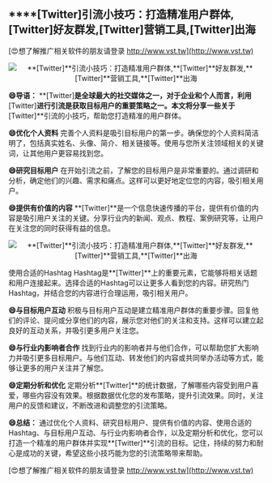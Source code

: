 ## ****[Twitter]**引流小技巧：打造精准用户群体,**[Twitter]**好友群发,**[Twitter]**营销工具,**[Twitter]**出海**

[😍想了解推广相关软件的朋友请登录 http://www.vst.tw](http://www.vst.tw)

 <center><img src="https://vst.tw/MP4/tuiguang/png/4.png" alt="**[Twitter]**引流小技巧：打造精准用户群体,**[Twitter]**好友群发,**[Twitter]**营销工具,**[Twitter]**出海"></center>

**😄导语：**
**[Twitter]**是全球最大的社交媒体之一，对于企业和个人而言，利用**[Twitter]**进行引流是获取目标用户的重要策略之一。本文将分享一些关于**[Twitter]**引流的小技巧，帮助您打造精准的用户群体。

**😄优化个人资料**
完善个人资料是吸引目标用户的第一步。确保您的个人资料简洁明了，包括真实姓名、头像、简介、相关链接等。使用与您所关注领域相关的关键词，让其他用户更容易找到您。

**😄研究目标用户**
在开始引流之前，了解您的目标用户是非常重要的。通过调研和分析，确定他们的兴趣、需求和痛点。这样可以更好地定位您的内容，吸引相关用户。

**😄提供有价值的内容**
**[Twitter]**是一个信息快速传播的平台，提供有价值的内容是吸引用户关注的关键。分享行业内的新闻、观点、教程、案例研究等，让用户在关注您的同时获得有益的信息。

 <center><img src="https://vst.tw/MP4/tuiguang/png/7.png" alt="**[Twitter]**引流小技巧：打造精准用户群体,**[Twitter]**好友群发,**[Twitter]**营销工具,**[Twitter]**出海"></center>

使用合适的Hashtag
Hashtag是**[Twitter]**上的重要元素，它能够将相关话题和用户连接起来。选择合适的Hashtag可以让更多人看到您的内容。研究热门Hashtag，并结合您的内容进行合理运用，吸引相关用户。

**😄与目标用户互动**
积极与目标用户互动是建立精准用户群体的重要步骤。回复他们的评论、提问或分享他们的内容，展示您对他们的关注和支持。这样可以建立起良好的互动关系，并吸引更多用户关注您。

**😄与行业内影响者合作**
找到行业内的影响者并与他们合作，可以帮助您扩大影响力并吸引更多目标用户。与他们互动、转发他们的内容或共同举办活动等方式，能够让更多的用户关注并了解您。

**😄定期分析和优化**
定期分析**[Twitter]**的统计数据，了解哪些内容受到用户喜爱，哪些内容没有效果。根据数据优化您的发布策略，提升引流效果。同时，关注用户的反馈和建议，不断改进和调整您的引流策略。

**😄总结：**
通过优化个人资料、研究目标用户、提供有价值的内容、使用合适的Hashtag、与目标用户互动、与行业内影响者合作，以及定期分析和优化，您可以打造一个精准的用户群体并实现**[Twitter]**引流的目标。记住，持续的努力和耐心是成功的关键，希望这些小技巧能为您的引流策略带来帮助。

[😍想了解推广相关软件的朋友请登录 http://www.vst.tw](http://www.vst.tw)



